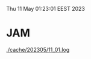 Thu 11 May 01:23:01 EEST 2023
# JAM
<a href='./cache/202305/11_01.log'>./cache/202305/11_01.log</a>

